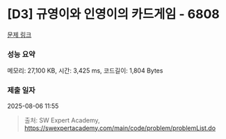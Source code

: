 # [D3] 규영이와 인영이의 카드게임 - 6808 

[문제 링크](https://swexpertacademy.com/main/code/problem/problemDetail.do?contestProbId=AWgv9va6HnkDFAW0) 

### 성능 요약

메모리: 27,100 KB, 시간: 3,425 ms, 코드길이: 1,804 Bytes

### 제출 일자

2025-08-06 11:55



> 출처: SW Expert Academy, https://swexpertacademy.com/main/code/problem/problemList.do